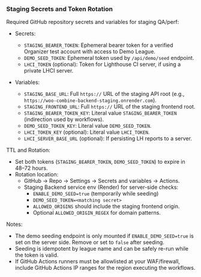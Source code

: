 ### Staging Secrets and Token Rotation

Required GitHub repository secrets and variables for staging QA/perf:

- Secrets:
  - `STAGING_BEARER_TOKEN`: Ephemeral bearer token for a verified Organizer test account with access to Demo League.
  - `DEMO_SEED_TOKEN`: Ephemeral token used by `/api/demo/seed` endpoint.
  - `LHCI_TOKEN` (optional): Token for Lighthouse CI server, if using a private LHCI server.

- Variables:
  - `STAGING_BASE_URL`: Full `https://` URL of the staging API root (e.g., `https://woo-combine-backend-staging.onrender.com`).
  - `STAGING_FRONTEND_URL`: Full `https://` URL of the staging frontend root.
  - `STAGING_BEARER_TOKEN_KEY`: Literal value `STAGING_BEARER_TOKEN` (indirection used by workflows).
  - `DEMO_SEED_TOKEN_KEY`: Literal value `DEMO_SEED_TOKEN`.
  - `LHCI_TOKEN_KEY` (optional): Literal value `LHCI_TOKEN`.
  - `LHCI_SERVER_BASE_URL` (optional): If persisting LH reports to a server.

TTL and Rotation:
- Set both tokens (`STAGING_BEARER_TOKEN`, `DEMO_SEED_TOKEN`) to expire in 48–72 hours.
- Rotation location:
  - GitHub → Repo → Settings → Secrets and variables → Actions.
  - Staging Backend service env (Render) for server-side checks:
    - `ENABLE_DEMO_SEED=true` (temporarily while seeding)
    - `DEMO_SEED_TOKEN=<matching secret>`
    - `ALLOWED_ORIGINS` should include the staging frontend origin.
    - Optional `ALLOWED_ORIGIN_REGEX` for domain patterns.

Notes:
- The demo seeding endpoint is only mounted if `ENABLE_DEMO_SEED=true` is set on the server side. Remove or set to `false` after seeding.
- Seeding is idempotent by league name and can be safely re-run while the token is valid.
- If GitHub Actions runners must be allowlisted at your WAF/firewall, include GitHub Actions IP ranges for the region executing the workflows.


